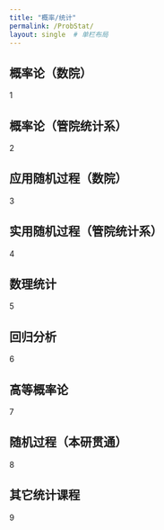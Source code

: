 ```yaml
---
title: "概率/统计"
permalink: /ProbStat/
layout: single  # 单栏布局
---
```


## 概率论（数院）
1

## 概率论（管院统计系）
2

## 应用随机过程（数院）
3

## 实用随机过程（管院统计系）
4

## 数理统计
5

## 回归分析
6

## 高等概率论
7

## 随机过程（本研贯通）
8

## 其它统计课程
9
